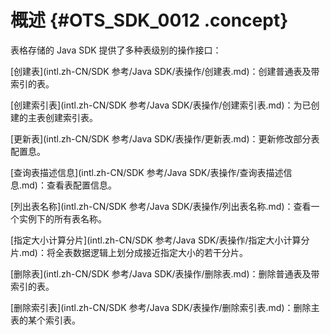 # 概述 {#OTS_SDK_0012 .concept}

表格存储的 Java SDK 提供了多种表级别的操作接口：

[创建表](intl.zh-CN/SDK 参考/Java SDK/表操作/创建表.md)：创建普通表及带索引的表。

[创建索引表](intl.zh-CN/SDK 参考/Java SDK/表操作/创建索引表.md)：为已创建的主表创建索引表。

[更新表](intl.zh-CN/SDK 参考/Java SDK/表操作/更新表.md)：更新修改部分表配置息。

 [查询表描述信息](intl.zh-CN/SDK 参考/Java SDK/表操作/查询表描述信息.md)：查看表配置信息。

[列出表名称](intl.zh-CN/SDK 参考/Java SDK/表操作/列出表名称.md)：查看一个实例下的所有表名称。

[指定大小计算分片](intl.zh-CN/SDK 参考/Java SDK/表操作/指定大小计算分片.md)：将全表数据逻辑上划分成接近指定大小的若干分片。

[删除表](intl.zh-CN/SDK 参考/Java SDK/表操作/删除表.md)：删除普通表及带索引的表。

[删除索引表](intl.zh-CN/SDK 参考/Java SDK/表操作/删除索引表.md)：删除主表的某个索引表。

